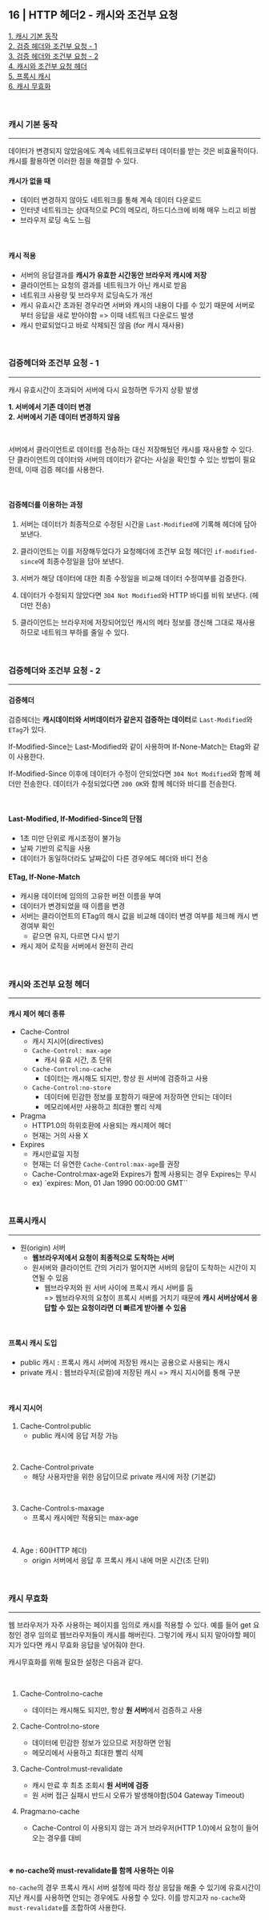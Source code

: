 ## 16 | HTTP 헤더2 - 캐시와 조건부 요청

[1. 캐시 기본 동작](#캐시-기본-동작) <br>
[2. 검증 헤더와 조건부 요청 - 1](#검증헤더와-조건부-요청---1) <br>
[3. 검증 헤더와 조건부 요청 - 2](#검증헤더와-조건부-요청---2) <br>
[4. 캐시와 조건부 요청 헤더](#캐시와-조건부-요청-헤더) <br>
[5. 프록시 캐시](#프록시캐시) <br>
[6. 캐시 무효화](#캐시-무효화) <br>

<br>

### 캐시 기본 동작
<hr>
데이터가 변경되지 않았음에도 계속 네트워크로부터 데이터를 받는 것은 비효율적이다. 캐시를 활용하면 이러한 점을 해결할 수 있다.

<br>

#### 캐시가 없을 때

- 데이터 변경하지 않아도 네트워크를 통해 계속 데이터 다운로드
- 인터넷 네트워크는 상대적으로 PC의 메모리, 하드디스크에 비해 매우 느리고 비쌈
- 브라우저 로딩 속도 느림 

<br>

#### 캐시 적용

- 서버의 응답결과를 **캐시가 유효한 시간동안 브라우저 캐시에 저장**
- 클라이언트는 요청의 결과를 네트워크가 아닌 캐시로 받음
- 네트워크 사용량 및 브라우저 로딩속도가 개선
- 캐시 유효시간 초과된 경우라면 서버와 캐시의 내용이 다를 수 있기 때문에 서버로 부터 응답을 새로 받아야함
    => 이때 네트워크 다운로드 발생
- 캐시 만료되었다고 바로 삭제되진 않음 (for 캐시 재사용)

<br>

### 검증헤더와 조건부 요청 - 1
<hr>

캐시 유효시간이 초과되어 서버에 다시 요청하면 두가지 상황 발생

**1. 서버에서 기존 데이터 변경** <br>
**2. 서버에서 기존 데이터 변경하지 않음**

<br>

서버에서 클라이언트로 데이터를 전송하는 대신 저장해뒀던 캐시를 재사용할 수 있다.
단 클라이언트의 데이터와 서버의 데이터가 같다는 사실을 확인할 수 있는 방법이 필요한데, 이때 검증 헤더를 사용한다.

<br>

#### 검증헤더를 이용하는 과정

1. 서버는 데이터가 최종적으로 수정된 시간을 `Last-Modified`에 기록해 헤더에 담아 보낸다. 

2. 클라이언트는 이를 저장해두었다가 요청헤더에 조건부 요청 헤더인 `if-modified-since`에 최종수정일을 담아 보낸다.

3. 서버가 해당 데이터에 대한 최종 수정일을 비교해 데이터 수정여부를 검증한다.

4. 데이터가 수정되지 않았다면 `304 Not Modified`와 HTTP 바디를 비워 보낸다. (헤더만 전송)

5. 클라이언트는 브라우저에 저장되어있던 캐시의 메타 정보를 갱신해 그대로 재사용하므로 네트워크 부하를 줄일 수 있다.


<br>

### 검증헤더와 조건부 요청 - 2
<hr>

#### 검증헤더 

검증헤더는 **캐시데이터와 서버데이터가 같은지 검증하는 데이터**로 `Last-Modified`와 `ETag`가 있다. 

If-Modified-Since는 Last-Modified와 같이 사용하며 If-None-Match는 Etag와 같이 사용한다.

If-Modified-Since 이후에 데이터가 수정이 안되었다면 `304 Not Modified`와 함께 헤더만 전송한다. 데이터가 수정되었다면 `200 OK`와 함께 헤더와 바디를 전송한다.

<br>
 

#### Last-Modified, If-Modified-Since의 단점

- 1초 미만 단위로 캐시조정이 불가능
- 날짜 기반의 로직을 사용
- 데이터가 동일하더라도 날짜값이 다른 경우에도 헤더와 바디 전송

 

#### ETag, If-None-Match

- 캐시용 데이터에 임의의 고유한 버전 이름을 부여
- 데이터가 변경되었을 때 이름을 변경
- 서버는 클라이언트의 ETag의 해시 값을 비교해 데이터 변경 여부를 체크해 캐시 변경여부 확인 
    - 같으면 유지, 다르면 다시 받기
- 캐시 제어 로직을 서버에서 완전히 관리

 
<br>

### 캐시와 조건부 요청 헤더
<hr>

#### 캐시 제어 헤더 종류
 
- Cache-Control
    - 캐시 지시어(directives)
    - `Cache-Control: max-age`
        - 캐시 유효 시간, 초 단위
    - `Cache-Control:no-cache`
        - 데이터는 캐시해도 되지만, 항상 원 서버에 검증하고 사용
    - `Cache-Control:no-store`
        - 데이터에 민감한 정보를 포함하기 때문에 저장하면 안되는 데이터
        - 메모리에서만 사용하고 최대한 빨리 삭제
- Pragma
    - HTTP1.0의 하위호환에 사용되는 캐시제어 헤더 
    - 현재는 거의 사용 X
- Expires
    - 캐시만료일 지정
    - 현재는 더 유연한 `Cache-Control:max-age`를 권장
    - Cache-Control:max-age와 Expires가 함께 사용되는 경우 Expires는 무시
    - ex) `expires: Mon, 01 Jan 1990 00:00:00 GMT``

<br>

### 프록시캐시
<hr>

- 원(origin) 서버
    - **웹브라우저에서 요청이 최종적으로 도착하는 서버**
    - 원서버와 클라이언트 간의 거리가 멀어지면 서버의 응답이 도착하는 시간이 지연될 수 있음
        - 웹브라우저와 원 서버 사이에 프록시 캐시 서버를 둠 <br>
         => 웹브라우저의 요청이 프록시 서버를 거치기 때문에 **캐시 서버상에서 응답할 수 있는 요청이라면 더 빠르게 받아볼 수 있음**


<br>

#### 프록시 캐시 도입

- public 캐시 : 프록시 캐시 서버에 저장된 캐시는 공용으로 사용되는 캐시
- private 캐시 : 웹브라우저(로컬)에 저장된 캐시
    => 캐시 지시어를 통해 구분

<br> 

#### 캐시 지시어

1. Cache-Control:public
    - public 캐시에 응답 저장 가능
<br>

2. Cache-Control:private
    - 해당 사용자만을 위한 응답이므로 private 캐시에 저장 (기본값)
<br>

3. Cache-Control:s-maxage
    - 프록시 캐시에만 적용되는 max-age
<br>

4. Age : 60(HTTP 헤더)
    - origin 서버에서 응답 후 프록시 캐시 내에 머문 시간(초 단위)

<br>

### 캐시 무효화
<hr>

웹 브라우저가 자주 사용하는 페이지를 임의로 캐시를 적용할 수 있다. 예를 들어 get 요청인 경우 임의로 웹브라우저들이 캐시를 해버린다.
그렇기에 캐시 되지 말아야할 페이지가 있다면 캐시 무효화 응답을 넣어줘야 한다. 

캐시무효화를 위해 필요한 설정은 다음과 같다.

<br>

1. Cache-Control:no-cache
    - 데이터는 캐시해도 되지만, 항상 **원 서버**에서 검증하고 사용

2. Cache-Control:no-store
    - 데이터에 민감한 정보가 있으므로 저장하면 안됨 
    - 메모리에서 사용하고 최대한 빨리 삭제

3. Cache-Control:must-revalidate
    - 캐시 만료 후 최초 조회시 **원 서버에 검증**
    - 원 서버 접근 실패시 반드시 오류가 발생해야함(504 Gateway Timeout)

4. Pragma:no-cache
    - Cache-Control 이 사용되지 않는 과거 브라우저(HTTP 1.0)에서 요청이 들어오는 경우를 대비
 
<br>

**※ no-cache와 must-revalidate를 함께 사용하는 이유**
<br>

`no-cache`의 경우 프록시 캐시 서버 설정에 따라 정상 응답을 해줄 수 있기에 유효시간이 지난 캐시를 사용하면 안되는 경우에도 사용할 수 있다.
이를 방지고자 `no-cache`와 `must-revalidate`를 조합하여 사용한다.
